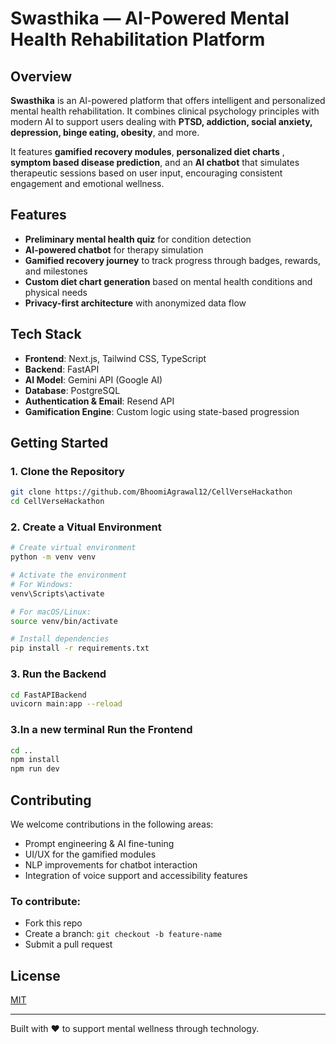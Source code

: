# Swasthika — AI-Powered Mental Health Rehabilitation Platform

## Overview
**Swasthika** is an AI-powered platform that offers intelligent and personalized mental health rehabilitation. It combines clinical psychology principles with modern AI to support users dealing with **PTSD, addiction, social anxiety, depression, binge eating, obesity**, and more.

It features **gamified recovery modules**, **personalized diet charts** , **symptom based disease prediction**, and an **AI chatbot** that simulates therapeutic sessions based on user input, encouraging consistent engagement and emotional wellness.

## Features
- **Preliminary mental health quiz** for condition detection  
- **AI-powered chatbot** for therapy simulation  
- **Gamified recovery journey** to track progress through badges, rewards, and milestones  
- **Custom diet chart generation** based on mental health conditions and physical needs  
- **Privacy-first architecture** with anonymized data flow  

## Tech Stack
- **Frontend**: Next.js, Tailwind CSS, TypeScript  
- **Backend**: FastAPI  
- **AI Model**: Gemini API (Google AI)  
- **Database**: PostgreSQL  
- **Authentication & Email**: Resend API  
- **Gamification Engine**: Custom logic using state-based progression

## Getting Started

### 1. Clone the Repository
```bash
git clone https://github.com/BhoomiAgrawal12/CellVerseHackathon
cd CellVerseHackathon
```
### 2. Create a Vitual Environment
```bash
# Create virtual environment
python -m venv venv

# Activate the environment
# For Windows:
venv\Scripts\activate

# For macOS/Linux:
source venv/bin/activate

# Install dependencies
pip install -r requirements.txt
```

### 3. Run the Backend
```bash
cd FastAPIBackend
uvicorn main:app --reload
```
### 3.In a new terminal  Run the Frontend
```bash
cd ..
npm install
npm run dev

```

## Contributing
We welcome contributions in the following areas:
- Prompt engineering & AI fine-tuning  
- UI/UX for the gamified modules  
- NLP improvements for chatbot interaction  
- Integration of voice support and accessibility features  

### To contribute:
- Fork this repo
- Create a branch: `git checkout -b feature-name`
- Submit a pull request

## License
[MIT](LICENSE)

---

Built with ❤ to support mental wellness through technology.
